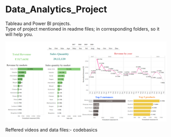 # Data_Analytics_Project

Tableau and Power BI projects.<br>
Type of project mentioned in readme files; in corresponding folders, so it will help you.

![Alt text](https://github.com/Dhananjay1646/Data_Analytics_Project/blob/main/1_Sales_Insight/Dashboard.png?raw=true "Dashboard")

Reffered videos and data files:- codebasics
